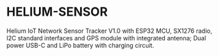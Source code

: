 # HELIUM-SENSOR
Helium IoT Network Sensor Tracker V1.0 with ESP32 MCU, SX1276 radio, I2C standard interfaces and GPS module with integrated antenna; Dual power USB-C and LiPo battery with charging circuit.
